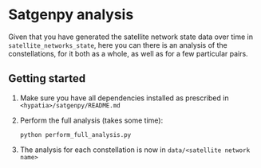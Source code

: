 # Satgenpy analysis

Given that you have generated the satellite network state data over time in `satellite_networks_state`,
here you can there is an analysis of the constellations, for it both as a whole, as well as for a
few particular pairs.


## Getting started

1. Make sure you have all dependencies installed as prescribed in `<hypatia>/satgenpy/README.md`

2. Perform the full analysis (takes some time):
   ```
   python perform_full_analysis.py
   ```

3. The analysis for each constellation is now in `data/<satellite network name>`
